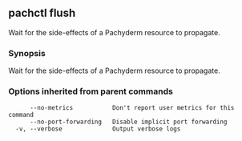 ## pachctl flush

Wait for the side-effects of a Pachyderm resource to propagate.

### Synopsis


Wait for the side-effects of a Pachyderm resource to propagate.

### Options inherited from parent commands

```
      --no-metrics           Don't report user metrics for this command
      --no-port-forwarding   Disable implicit port forwarding
  -v, --verbose              Output verbose logs
```

